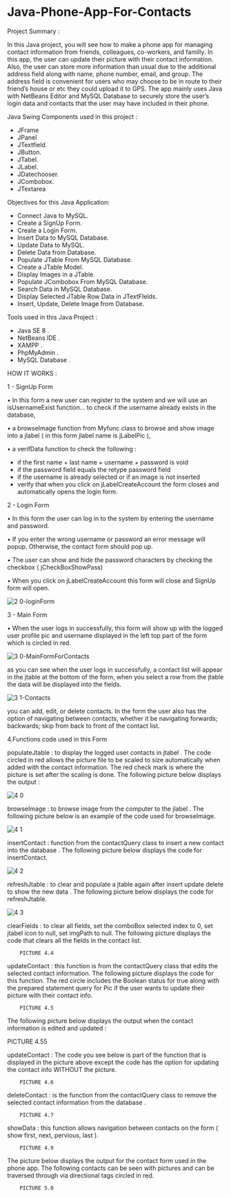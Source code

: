 # Java-Phone-App-For-Contacts


Project Summary : 

In this Java project, you will see how to make a phone app for managing contact
information from friends, colleagues, co-workers, and familly. In this app, the user
can update their picture with their contact information. Also, the user can store more 
information than usual due to the additional address field along with name, phone number, 
email, and group. The address field is convenient for users who may choose to be in route 
to their friend’s house or etc they could upload it to GPS. The app mainly uses Java with 
NetBeans Editor and MySQL Database to securely store the user’s login data and contacts that 
the user may have included in their phone. 





Java Swing Components used in this project : 

- JFrame 
- JPanel 
- JTextfield.
 - JButton. 
- JTabel. 
- JLabel. 
- JDatechooser. 
- JCombobox. 
- JTextarea 




Objectives for this Java Application: 

- Connect Java to MySQL. 
- Create a SignUp Form.
 - Create a Login Form. 
- Insert Data to MySQL Database.
 - Update Data to MySQL. 
- Delete Data from Database.
 - Populate JTable From MySQL Database.
 - Create a JTable Model. 
- Display Images in a JTable.
 - Populate JCombobox From MySQL Database.
 - Search Data in MySQL Database. 
- Display Selected JTable Row Data in JTextFIelds. 
- Insert, Update, Delete Image from Database. 



Tools used in this Java Project : 

- Java SE 8 . 
- NetBeans IDE .
 - XAMPP .
 - PhpMyAdmin .
 - MySQL Database .



HOW IT WORKS :


 1 - SignUp Form
 
•	In this form a new user can register to the system and we will use an isUsernameExist function… to check if the username 
already exists in the database, 

•	a browseImage function from Myfunc class to browse and show image into a jlabel ( in this form jlabel name is jLabelPic ), 

•	a verifData function to check the following :
  - if the first name + last name + username + password is void
  - if the password field equals the retype password field
  - if the username is already selected or if an image is not inserted
  - verify that when you click on jLabelCreateAccount the form closes and automatically
    opens the login form.                  



2 - Login Form

•	In this form the user can log in to the system by entering the username and password.

•	If you enter the wrong username or password an error message will popup. Otherwise, the contact form should pop up.

•	The user can show and hide the password characters by checking the checkbox ( jCheckBoxShowPass) 

•	When you click on jLabelCreateAccount this form will close and SignUp form will open.



![2 0-loginForm](https://user-images.githubusercontent.com/20470279/60803513-645cd200-a149-11e9-9ec4-d0f3c97c099d.JPG)




3 - Main Form

•	When the user logs in successfully, this form will show up with the logged user profile pic and username displayed 
in the left top part of the form which is circled in red.



![3 0-MainFormForContacts](https://user-images.githubusercontent.com/20470279/60803518-66bf2c00-a149-11e9-8812-b659ff407716.JPG)





as you can see when the user logs in successfully, a contact list will appear in the jtable at the bottom of the form, when 
you select a row from the jtable the data will be displayed into the fields.



![3 1-Contacts](https://user-images.githubusercontent.com/20470279/60803521-69218600-a149-11e9-86f7-53dbfa8e3c1c.JPG)




you can add, edit, or delete contacts. In the form the user also has the option of navigating between contacts, whether it be 
navigating forwards; backwards; skip from back to front of the contact list.




4.Functions code used in this Form


populateJtable : to display the logged user contacts in jtabel . The code circled in red allows the picture file to be scaled to size 
automatically when added with the contact information. The red check mark is where the picture is set after the scaling is done. The 
following picture below displays the output : 



![4 0](https://user-images.githubusercontent.com/20470279/60803523-6b83e000-a149-11e9-9dcb-4d3c091781cc.JPG)



browseImage : to browse image from the computer to the jlabel . The following picture below is an example of the code used 
for browseImage.




![4 1](https://user-images.githubusercontent.com/20470279/60803533-6f176700-a149-11e9-9939-1477ce2509a2.JPG)



insertContact : function from the contactQuery class to insert a new contact into the database . The following picture below
displays the code for insertContact.



![4 2](https://user-images.githubusercontent.com/20470279/60803538-72aaee00-a149-11e9-8ba2-36e5553424aa.JPG)


refreshJtable : to clear and populate a jtable again after insert update delete to show the new data . The following picture 
below displays the code for refreshJtable.


![4 3](https://user-images.githubusercontent.com/20470279/60803558-79396580-a149-11e9-97c3-f86c807e1b80.JPG)


clearFields : to clear all fields, set the comboBox selected index to 0, set jtabel icon to null,  set imgPath to null. The 
following picture displays the code that clears all the fields in the contact list.




		PICTURE 4.4



updateContact : this function is from the contactQuery class that edits the selected contact information. The following picture 
displays the code for this function. The red circle includes the Boolean status for true along with the prepared statement query 
for Pic if the user wants to update their picture with their contact info.




		PICTURE 4.5




The following picture below displays the output when the contact information is edited and updated : 




PICTURE 4.55



updateContact : The code you see below is part of the function that is displayed in the picture above except the code has the option 
for updating the contact info WITHOUT the picture.




		PICTURE 4.6





deleteContact : is the function from the contactQuery class to remove the selected contact information from the database .




		PICTURE 4.7



showData : this function allows navigation between contacts on the form ( show first, next, pervious, last ).



		PICTURE 4.9




The picture below displays the output for the contact form used in the phone app. The following contacts can be seen with pictures 
and can be traversed through via directional tags circled in red.



		PICTURE 5.0






